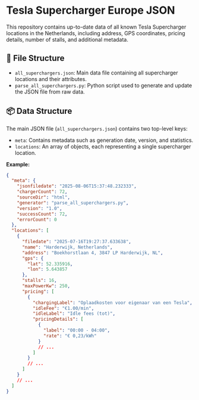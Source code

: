 # Tesla Supercharger Europe JSON

This repository contains up-to-date data of all known Tesla Supercharger locations in the Netherlands, including address, GPS coordinates, pricing details, number of stalls, and additional metadata.

## 📂 File Structure

- `all_superchargers.json`: Main data file containing all supercharger locations and their attributes.
- `parse_all_superchargers.py`: Python script used to generate and update the JSON file from raw data.

## 📦 Data Structure

The main JSON file (`all_superchargers.json`) contains two top-level keys:
- `meta`: Contains metadata such as generation date, version, and statistics.
- `locations`: An array of objects, each representing a single supercharger location.

**Example:**
```json
{
  "meta": {
    "jsonfiledate": "2025-08-06T15:37:48.232333",
    "chargerCount": 72,
    "sourceDir": "html",
    "generator": "parse_all_superchargers.py",
    "version": "1.0",
    "successCount": 72,
    "errorCount": 0
  },
  "locations": [
    {
      "filedate": "2025-07-16T19:27:37.633638",
      "name": "Harderwijk, Netherlands",
      "address": "Boekhorstlaan 4, 3847 LP Harderwijk, NL",
      "gps": {
        "lat": 52.335916,
        "lon": 5.643857
      },
      "stalls": 16,
      "maxPowerKw": 250,
      "pricing": [
        {
          "chargingLabel": "Oplaadkosten voor eigenaar van een Tesla",
          "idleFee": "€1.00/min",
          "idleLabel": "Idle fees (tot)",
          "pricingDetails": [
            {
              "label": "00:00 - 04:00",
              "rate": "€ 0,23/kWh"
            }
            // ...
          ]
        }
        // ...
      ]
    }
    // ...
  ]
}
